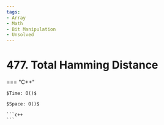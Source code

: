 ```yaml
---
tags:
- Array
- Math
- Bit Manipulation
- Unsolved
---
```



# 477. Total Hamming Distance

=== "C++"

    $Time: O()$

    $Space: O()$

    ```c++
    ```